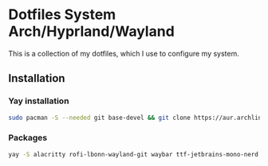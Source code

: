 # Dotfiles System Arch/Hyprland/Wayland

This is a collection of my dotfiles, which I use to configure my system.

## Installation

### Yay installation

```bash
sudo pacman -S --needed git base-devel && git clone https://aur.archlinux.org/yay-bin.git && cd yay-bin && makepkg -si

```

### Packages

```bash
yay -S alacritty rofi-lbonn-wayland-git waybar ttf-jetbrains-mono-nerd hyprland swww htop hyprpicker onlyoffice visual-studio-code-bin windsurf pnpm npm jdk-openjdk xdg-desktop-portal-wlr ttf-font-awesome papirus-icon-theme pavucontrol networkmanager bluez bluez-utils bluez-tools waypaper sddm qogir-cursor-theme-git pipewire pipewire-alsa pipewire-pulse wireplumber brightnessctl pulseaudio pulseaudio-alsa wpctl fzf zoxide zsh

```
